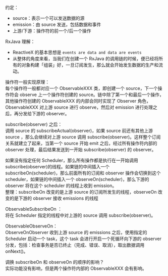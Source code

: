 约定：
* source：表示一个可以发送数据的源
* emission：由 source 发送，包括数据和事件
* 上游/下游：操作符的前一个/后一个操作

RxJava 理解：
* ReactiveX 的基本思想是 `events are data and data are events`
* 从整体的角度来看，当我们在创建一个 RxJava 的调用链的时候，便已经将所有的对象构建「组装」好，一旦订阅发生，那么就会开始发生数据的生产和流动。


操作符一般实现原理：   
每个操作符一般都对应一个 ObservableXXX 类，即创建一个
source，下一个操作符会 observe 上一个操作符创建的
source。链中除了第一个和最后一个操作，其他操作符创建的 ObservableXXX
的内部会同时实现了 Observer 角色，ObservableXXX 对上游 source 进行
observe，然后对 emission 进行处理之后，再分发给下游的 observer。

subscribe(observer) 之后：   
调用 source 的 subscribeActual(observer)，如果 source 前还有其他上游
source ，那么会继续对上游 source 调用
subscribe(observer)。这样整个订阅关系就建立了起来，当第一个 source 开始
emit 之后，经过所有操作符内部的 observer 处理，最后结果发送到一开始
subscribe(observer) 的 observer。

如果没有指定任何 Scheduler，那么所有操作都是执行在一开始调用
subscribe(observer)的线程。如果链的中间插入一个
subscribeOn(scheduler)，那么前面所有的订阅和 observer 操作会切换到这个
scheduler，如果链的中间插入一个 observeOn(scheduler)，那么下游的
observer 将在这个 scheduler 的线程上收到 emission。  
整理：subscribeOn 改变的是上游 source 的订阅所发生的线程，observeOn
改变的是下游的 observer 接收 emissions 的线程   

ObservableSubscribeOn ：  
将在 Scheduler 指定的线程中对上游的 source 调用 subscribe(observer)。

ObservableObserveOn：  
ObserveOnObserver 收到上游 source 的 emissions 之后，使用指定的
Scheduler 启动一个 task，这个 task 会进行开启一个死循环向下游的 observer
分发，包括：检查事务是否已终止（完成、错误、取消），取出数据调用
onNext()。

调换 subscribeOn 和 observeOn 的顺序的影响？    
实际功能没有影响，但是两个操作符内部的 ObservableXXX 会有影响。

